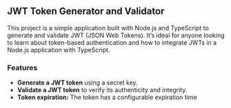## JWT Token Generator and Validator

This project is a simple application built with Node.js and TypeScript to generate and validate JWT (JSON Web Tokens). It’s ideal for anyone looking to learn about token-based authentication and how to integrate JWTs in a Node.js application with TypeScript.

### Features

- <strong>Generate a JWT token</strong> using a secret key.
- <strong>Validate a JWT token</strong> to verify its authenticity and integrity.
- <strong>Token expiration:</strong> The token has a configurable expiration time
